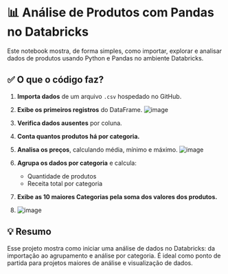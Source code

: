 # 📊 Análise de Produtos com Pandas no Databricks

Este notebook mostra, de forma simples, como importar, explorar e analisar dados de produtos usando Python e Pandas no ambiente Databricks.

## ✅ O que o código faz?

1. **Importa dados** de um arquivo `.csv` hospedado no GitHub.
2. **Exibe os primeiros registros** do DataFrame.
  ![image](https://github.com/user-attachments/assets/56d5ac39-6dc4-47f5-a945-d2627eafcb14)
 
3. **Verifica dados ausentes** por coluna.
4. **Conta quantos produtos há por categoria.**
5. **Analisa os preços**, calculando média, mínimo e máximo.
   ![image](https://github.com/user-attachments/assets/a28548af-4212-44dc-a789-791c6e8056f3)

8. **Agrupa os dados por categoria** e calcula:
   - Quantidade de produtos
   - Receita total por categoria
9. **Exibe as 10 maiores Categorias pela soma dos valores dos produtos.**
10. ![image](https://github.com/user-attachments/assets/25d7d8f4-298d-44bc-b098-48a599b67893)



## 💡 Resumo

Esse projeto mostra como iniciar uma análise de dados no Databricks: da importação ao agrupamento e análise por categoria. É ideal como ponto de partida para projetos maiores de análise e visualização de dados.



